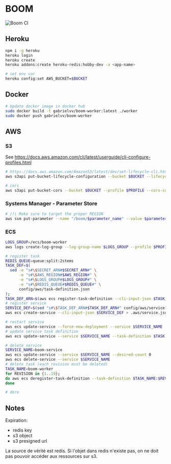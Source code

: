 # BOOM

![Boom CI](https://github.com/gabrielvv/boom/workflows/Boom%20CI/badge.svg)

## Heroku

```sh
npm i -g heroku
heroku login
heroku create
heroku addons:create heroku-redis:hobby-dev -a <app-name>

# set env var
heroku config:set AWS_BUCKET=$BUCKET
```

## Docker

```sh
# Update docker image in docker hub
sudo docker build -t gabrielvv/boom-worker:latest ./worker
sudo docker push gabrielvv/boom-worker
```

## AWS

### S3

See https://docs.aws.amazon.com/cli/latest/userguide/cli-configure-profiles.html

```sh
# https://docs.aws.amazon.com/AmazonS3/latest/dev/set-lifecycle-cli.html
aws s3api put-bucket-lifecycle-configuration --bucket $BUCKET --lifecycle-configuration file://config/aws/bucket-lifecycle.json

# cors
aws s3api put-bucket-cors --bucket $BUCKET --profile $PROFILE --cors-configuration file://config/aws/bucket-cors.json
```

### Systems Manager - Parameter Store

```sh
# /!\ Make sure to target the proper REGION
aws ssm put-parameter --name "/boom/$parameter_name" --value $parameter_value --type SecureString --profile $profile
```

### ECS

```sh
LOGS_GROUP=/ecs/boom-worker
aws logs create-log-group --log-group-name $LOGS_GROUP --profile $PROFILE

# register task
REDIS_QUEUE=queue:split:2stems
TASK_DEF=$(
  sed -e "s#\$SECRET_ARN#$SECRET_ARN#" \
      -e "s#\$AWS_REGION#$AWS_REGION#" \
      -e "s#\$LOGS_GROUP#$LOGS_GROUP#" \
      -e "s#\$REDIS_QUEUE#$REDIS_QUEUE#" \
      config/aws/task-definition.json
);
TASK_DEF_ARN=$(aws ecs register-task-definition --cli-input-json $TASK_DEF | jq -r '.taskDefinition.taskDefinitionArn');
# register service
SERVICE_DEF=$(sed "s#\$TASK_DEF_ARN#$TASK_DEF_ARN#" config/aws/service-definition.json);
aws ecs create-service --cli-input-json $SERVICE_DEF > .aws/service.json;

# restart service
aws ecs update-service --force-new-deployment --service $SERVICE_NAME
# update service task definition
aws ecs update-service --service $SERVICE_NAME --task-definition $TASK:$REVISION --force-new-deployment

# delete service
SERVICE_NAME=boom-service
aws ecs update-service --service $SERVICE_NAME --desired-count 0
aws ecs delete-service --service $SERVICE_NAME
# delete task (each revision must be deleted)
TASK_NAME=boom-worker
for REVISION in {1..19};
do aws ecs deregister-task-definition --task-definition $TASK_NAME:$REVISION;
done

# dere
```

## Notes

Expiration:
- redis key
- s3 object
- s3 presigned url

La source de vérité est redis.
Si l'objet dans redis n'existe pas, on ne doit pas pouvoir accéder aux ressources sur s3.
